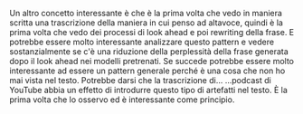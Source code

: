 Un altro concetto interessante è che è la prima volta che vedo in maniera scritta una trascrizione della maniera in cui penso ad altavoce, quindi è la prima volta che vedo dei processi di look ahead e poi rewriting della frase. E potrebbe essere molto interessante analizzare questo pattern e vedere sostanzialmente se c'è una riduzione della perplessità della frase generata dopo il look ahead nei modelli pretrenati. Se succede potrebbe essere molto interessante ad essere un pattern generale perché è una cosa che non ho mai vista nel testo. Potrebbe darsi che la trascrizione di... ...podcast di YouTube abbia un effetto di introdurre questo tipo di artefatti nel testo. È la prima volta che lo osservo ed è interessante come principio. 